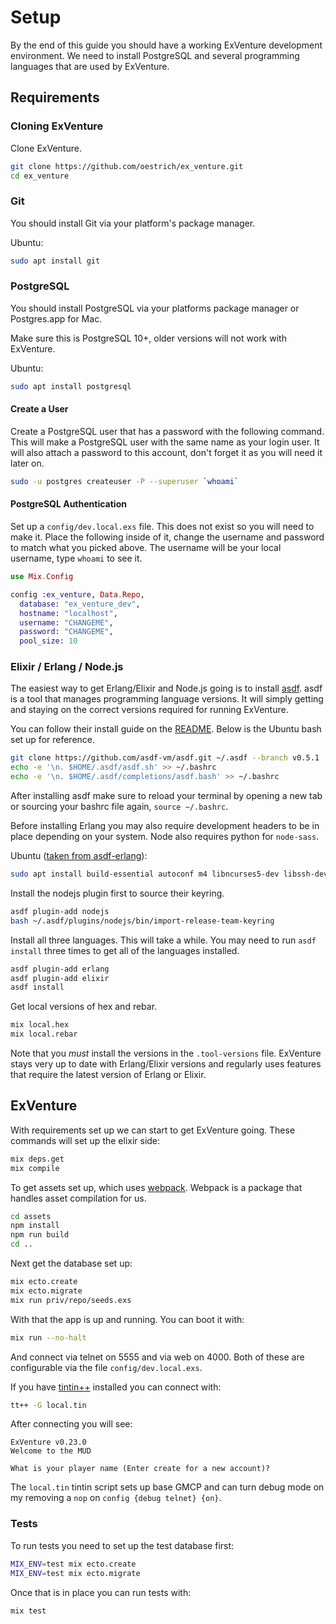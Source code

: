 # Setup

By the end of this guide you should have a working ExVenture development environment. We need to install PostgreSQL and several programming languages that are used by ExVenture.

## Requirements

### Cloning ExVenture

Clone ExVenture.

```bash
git clone https://github.com/oestrich/ex_venture.git
cd ex_venture
```

### Git

You should install Git via your platform's package manager.

Ubuntu:

```bash
sudo apt install git
```

### PostgreSQL

You should install PostgreSQL via your platforms package manager or Postgres.app for Mac.

Make sure this is PostgreSQL 10+, older versions will not work with ExVenture.

Ubuntu:

```bash
sudo apt install postgresql
```

#### Create a User

Create a PostgreSQL user that has a password with the following command. This will make a PostgreSQL user with the same name as your login user. It will also attach a password to this account, don't forget it as you will need it later on.

```bash
sudo -u postgres createuser -P --superuser `whoami`
```

#### PostgreSQL Authentication

Set up a `config/dev.local.exs` file. This does not exist so you will need to make it. Place the following inside of it, change the username and password to match what you picked above. The username will be your local username, type `whoami` to see it.

```elixir
use Mix.Config

config :ex_venture, Data.Repo,
  database: "ex_venture_dev",
  hostname: "localhost",
  username: "CHANGEME",
  password: "CHANGEME",
  pool_size: 10
```

### Elixir / Erlang / Node.js

The easiest way to get Erlang/Elixir and Node.js going is to install [asdf][asdf]. asdf is a tool that manages programming language versions. It will simply getting and staying on the correct versions required for running ExVenture.

You can follow their install guide on the [README][asdf-install]. Below is the Ubuntu bash set up for reference.

```bash
git clone https://github.com/asdf-vm/asdf.git ~/.asdf --branch v0.5.1
echo -e '\n. $HOME/.asdf/asdf.sh' >> ~/.bashrc
echo -e '\n. $HOME/.asdf/completions/asdf.bash' >> ~/.bashrc
```

After installing asdf make sure to reload your terminal by opening a new tab or sourcing your bashrc file again, `source ~/.bashrc`.

Before installing Erlang you may also require development headers to be in place depending on your system. Node also requires python for `node-sass`.

Ubuntu ([taken from asdf-erlang][asdf-erlang]):

```bash
sudo apt install build-essential autoconf m4 libncurses5-dev libssh-dev unixodbc-dev python unzip
```

Install the nodejs plugin first to source their keyring.

```bash
asdf plugin-add nodejs
bash ~/.asdf/plugins/nodejs/bin/import-release-team-keyring
```

Install all three languages. This will take a while. You may need to run `asdf install` three times to get all of the languages installed.

```bash
asdf plugin-add erlang
asdf plugin-add elixir
asdf install
```

Get local versions of hex and rebar.

```bash
mix local.hex
mix local.rebar
```

Note that you _must_ install the versions in the `.tool-versions` file. ExVenture stays very up to date with Erlang/Elixir versions and regularly uses features that require the latest version of Erlang or Elixir.

## ExVenture

With requirements set up we can start to get ExVenture going. These commands will set up the elixir side:

```bash
mix deps.get
mix compile
```

To get assets set up, which uses [webpack][webpack]. Webpack is a package that handles asset compilation for us.

```bash
cd assets
npm install
npm run build
cd ..
```

Next get the database set up:

```bash
mix ecto.create
mix ecto.migrate
mix run priv/repo/seeds.exs
```

With that the app is up and running. You can boot it with:

```bash
mix run --no-halt
```

And connect via telnet on 5555 and via web on 4000. Both of these are configurable via the file `config/dev.local.exs`.

If you have [tintin++][tt++] installed you can connect with:

```bash
tt++ -G local.tin
```

After connecting you will see:

```
ExVenture v0.23.0
Welcome to the MUD

What is your player name (Enter create for a new account)?
```

The `local.tin` tintin script sets up base GMCP and can turn debug mode on my removing a `nop` on `config {debug telnet} {on}`.

### Tests

To run tests you need to set up the test database first:

```bash
MIX_ENV=test mix ecto.create
MIX_ENV=test mix ecto.migrate
```

Once that is in place you can run tests with:

```bash
mix test
```

[pg.app]: https://postgresapp.com/
[arch-wiki-pg]: https://wiki.archlinux.org/index.php/PostgreSQL#Installing_PostgreSQL
[asdf]: https://github.com/asdf-vm/asdf
[asdf-install]: https://github.com/asdf-vm/asdf#setup
[asdf-erlang]: https://github.com/asdf-vm/asdf-erlang
[asdf-elixir]: https://github.com/asdf-vm/asdf-elixir
[asdf-nodejs]: https://github.com/asdf-vm/asdf-nodejs
[webpack]: https://webpack.js.org/
[tt++]: http://tintin.sourceforge.net/

